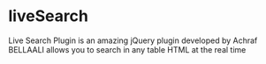 # liveSearch
Live Search Plugin is an amazing jQuery plugin developed by Achraf BELLAALI allows you to search in any table HTML at the real time
